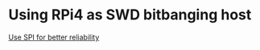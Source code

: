 # Using RPi4 as SWD bitbanging host

[Use SPI for better reliability](https://lupyuen.github.io/articles/openocd-on-raspberry-pi-better-with-swd-on-spi)

